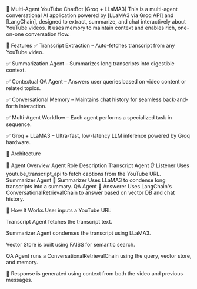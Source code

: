 🎥 Multi-Agent YouTube ChatBot (Groq + LLaMA3)
This is a multi-agent conversational AI application powered by [LLaMA3 via Groq API] and [LangChain], designed to extract, summarize, and chat interactively about YouTube videos. It uses memory to maintain context and enables rich, one-on-one conversation flow.

📌 Features
✅ Transcript Extraction – Auto-fetches transcript from any YouTube video.

✅ Summarization Agent – Summarizes long transcripts into digestible context.

✅ Contextual QA Agent – Answers user queries based on video content or related topics.

✅ Conversational Memory – Maintains chat history for seamless back-and-forth interaction.

✅ Multi-Agent Workflow – Each agent performs a specialized task in sequence.

✅ Groq + LLaMA3 – Ultra-fast, low-latency LLM inference powered by Groq hardware.


🧠 Architecture

📘 Agent Overview
Agent	Role	Description
Transcript Agent	👂 Listener	Uses youtube_transcript_api to fetch captions from the YouTube URL.
Summarizer Agent	📄 Summarizer	Uses LLaMA3 to condense long transcripts into a summary.
QA Agent	🤖 Answerer	Uses LangChain's ConversationalRetrievalChain to answer based on vector DB and chat history.



🚀 How It Works
User inputs a YouTube URL

Transcript Agent fetches the transcript text.

Summarizer Agent condenses the transcript using LLaMA3.

Vector Store is built using FAISS for semantic search.

QA Agent runs a ConversationalRetrievalChain using the query, vector store, and memory.

🎯 Response is generated using context from both the video and previous messages.

